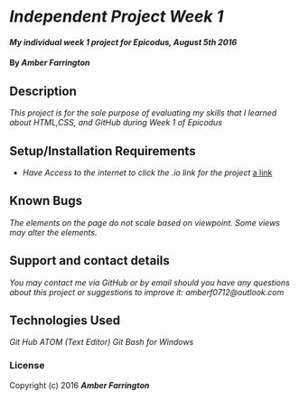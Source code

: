 # _Independent Project Week 1_

#### _My individual week 1 project for Epicodus, August 5th 2016_

#### By _**Amber Farrington**_

## Description

_This project is for the sole purpose of evaluating my skills that I learned about HTML,CSS, and GitHub during Week 1 of Epicodus_

## Setup/Installation Requirements

* _Have Access to the internet to click the .io link for the project_
[a link](https://NWShadowDev.github.io/Portolio)


## Known Bugs

_The elements on the page do not scale based on viewpoint. Some views may alter the elements._

## Support and contact details

_You may contact me via GitHub or by email should you have any questions about this project or suggestions to improve it:
amberf0712@outlook.com_

## Technologies Used

_Git Hub_
_ATOM (Text Editor)_
_Git Bash for Windows_

### License

Copyright (c) 2016 **_Amber Farrington_**
